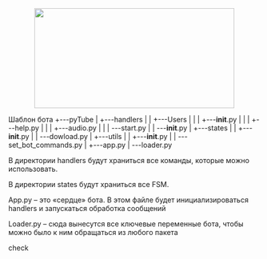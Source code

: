 <div align="center">
  <img src="https://i.gifer.com/3otv.gif" width="400" height="200"/>
</div>




























Шаблон бота
+---pyTube
|  +---handlers
|  |   +---Users
|  |   |   +---__init__.py
|  |   |   +---help.py
|  |   |   +---audio.py
|  |   |   \---start.py
|  |   \---__init__.py
|   +---states
|   |  +---__init__.py
|   |  \---dowload.py
|   +---utils
|   |  +---__init__.py
|   |   \---set_bot_commands.py
|  +---app.py
|  \---loader.py

В директории handlers будут храниться все команды, которые можно использовать.

В директории states будут храниться все FSM.

App.py – это «сердце» бота. В этом файле будет инициализироваться handlers и запускаться обработка сообщений

Loader.py – сюда вынесутся все ключевые переменные бота, чтобы можно было к ним обращаться из любого пакета

check
